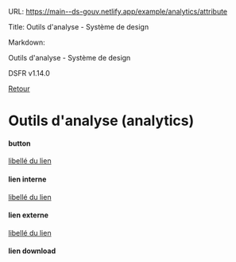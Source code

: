 URL:
https://main--ds-gouv.netlify.app/example/analytics/attribute

Title:
Outils d'analyse - Système de design

Markdown:


Outils d'analyse - Système de design


DSFR v1.14.0


[Retour](../)


# Outils d'analyse (analytics)


#### button


[libellé du lien](javascript:alert('click'))


#### lien interne


[libellé du lien](../)


#### lien externe


[libellé du lien](https://systeme-de-design.gouv.fr)


#### lien download